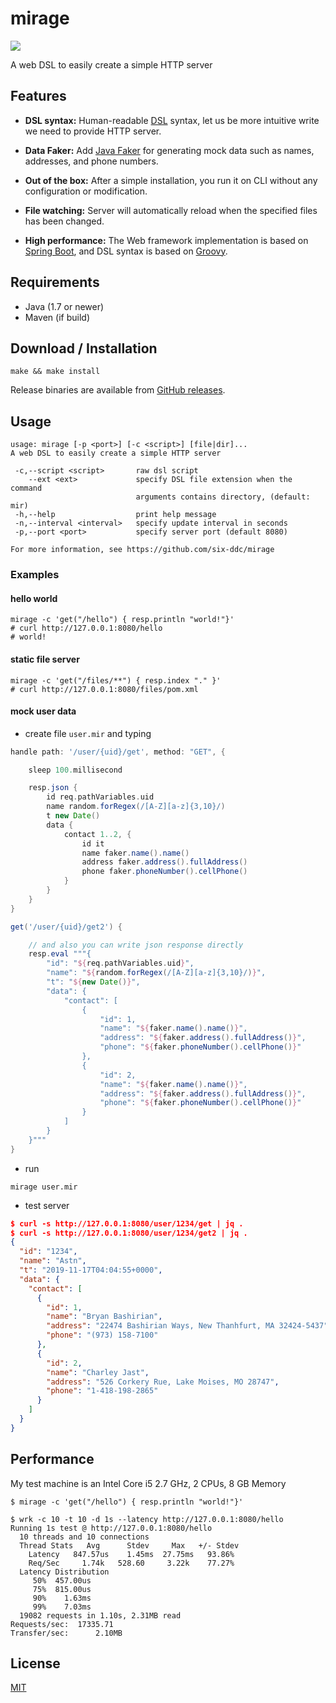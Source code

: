 # mirage

![](https://github.com/six-ddc/mirage/workflows/mvn/badge.svg)

A web DSL to easily create a simple HTTP server

## Features

- **DSL syntax:** Human-readable [DSL](http://docs.groovy-lang.org/docs/latest/html/documentation/core-domain-specific-languages.html) syntax, let us be more intuitive write we need to provide HTTP server.

- **Data Faker:** Add [Java Faker](https://github.com/DiUS/java-faker) for generating mock data such as names, addresses, and phone numbers.

- **Out of the box:** After a simple installation, you run it on CLI without any configuration or modification.

- **File watching:** Server will automatically reload when the specified files has been changed.

- **High performance:** The Web framework implementation is based on [Spring Boot](https://spring.io/projects/spring-boot), and DSL syntax is based on [Groovy](http://groovy-lang.org/).

## Requirements

- Java (1.7 or newer)
- Maven (if build)

## Download / Installation

```shell
make && make install
```

Release binaries are available from [GitHub releases](https://github.com/six-ddc/mirage/releases).

## Usage

```
usage: mirage [-p <port>] [-c <script>] [file|dir]...
A web DSL to easily create a simple HTTP server

 -c,--script <script>       raw dsl script
    --ext <ext>             specify DSL file extension when the command
                            arguments contains directory, (default: mir)
 -h,--help                  print help message
 -n,--interval <interval>   specify update interval in seconds
 -p,--port <port>           specify server port (default 8080)

For more information, see https://github.com/six-ddc/mirage
```

### Examples

#### hello world

```shell
mirage -c 'get("/hello") { resp.println "world!"}'
# curl http://127.0.0.1:8080/hello
# world!
```

#### static file server

```shell
mirage -c 'get("/files/**") { resp.index "." }'
# curl http://127.0.0.1:8080/files/pom.xml
```

#### mock user data

* create file `user.mir` and typing

```groovy
handle path: '/user/{uid}/get', method: "GET", {

    sleep 100.millisecond

    resp.json {
        id req.pathVariables.uid
        name random.forRegex(/[A-Z][a-z]{3,10}/)
        t new Date()
        data {
            contact 1..2, {
                id it
                name faker.name().name()
                address faker.address().fullAddress()
                phone faker.phoneNumber().cellPhone()
            }
        }
    }
}

get('/user/{uid}/get2') {

    // and also you can write json response directly
    resp.eval """{
        "id": "${req.pathVariables.uid}",
        "name": "${random.forRegex(/[A-Z][a-z]{3,10}/)}",
        "t": "${new Date()}",
        "data": {
            "contact": [
                {
                    "id": 1,
                    "name": "${faker.name().name()}",
                    "address": "${faker.address().fullAddress()}",
                    "phone": "${faker.phoneNumber().cellPhone()}"
                },
                {
                    "id": 2,
                    "name": "${faker.name().name()}",
                    "address": "${faker.address().fullAddress()}",
                    "phone": "${faker.phoneNumber().cellPhone()}"
                }
            ]
        }
    }"""
}
```

* run

```shell
mirage user.mir
```

* test server

```json
$ curl -s http://127.0.0.1:8080/user/1234/get | jq .
$ curl -s http://127.0.0.1:8080/user/1234/get2 | jq .
{
  "id": "1234",
  "name": "Astn",
  "t": "2019-11-17T04:04:55+0000",
  "data": {
    "contact": [
      {
        "id": 1,
        "name": "Bryan Bashirian",
        "address": "22474 Bashirian Ways, New Thanhfurt, MA 32424-5437",
        "phone": "(973) 158-7100"
      },
      {
        "id": 2,
        "name": "Charley Jast",
        "address": "526 Corkery Rue, Lake Moises, MO 28747",
        "phone": "1-418-198-2865"
      }
    ]
  }
}
```

## Performance

My test machine is an Intel Core i5 2.7 GHz, 2 CPUs, 8 GB Memory

```shell
$ mirage -c 'get("/hello") { resp.println "world!"}'
```

```shell
$ wrk -c 10 -t 10 -d 1s --latency http://127.0.0.1:8080/hello
Running 1s test @ http://127.0.0.1:8080/hello
  10 threads and 10 connections
  Thread Stats   Avg      Stdev     Max   +/- Stdev
    Latency   847.57us    1.45ms  27.75ms   93.86%
    Req/Sec     1.74k   528.60     3.22k    77.27%
  Latency Distribution
     50%  457.00us
     75%  815.00us
     90%    1.63ms
     99%    7.03ms
  19082 requests in 1.10s, 2.31MB read
Requests/sec:  17335.71
Transfer/sec:      2.10MB
```

## License

[MIT](https://tldrlegal.com/license/mit-license)
